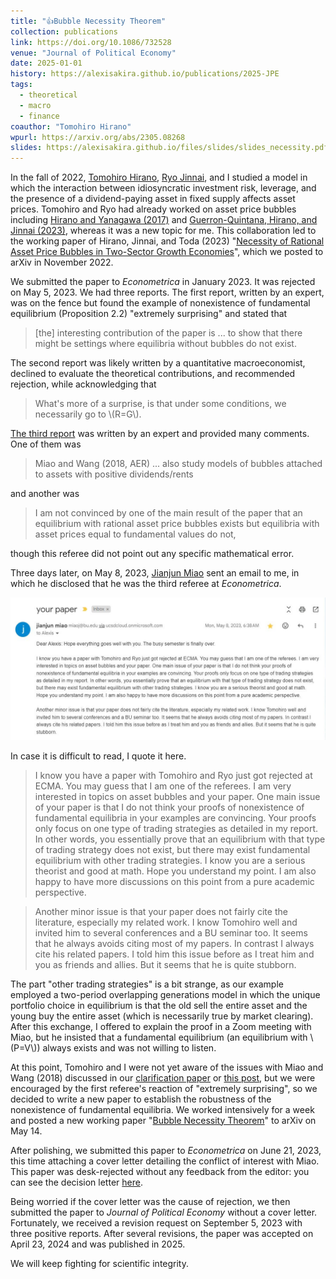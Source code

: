 ```yaml
---
title: "👍Bubble Necessity Theorem"
collection: publications
link: https://doi.org/10.1086/732528
venue: "Journal of Political Economy"
date: 2025-01-01
history: https://alexisakira.github.io/publications/2025-JPE
tags:
  - theoretical
  - macro
  - finance
coauthor: "Tomohiro Hirano"
wpurl: https://arxiv.org/abs/2305.08268
slides: https://alexisakira.github.io/files/slides/slides_necessity.pdf
---
```


In the fall of 2022, [Tomohiro Hirano](https://sites.google.com/site/tomohih/), [Ryo Jinnai](https://sites.google.com/view/ryojinnai), and I studied a model in which the interaction between idiosyncratic investment risk, leverage, and the presence of a dividend-paying asset in fixed supply affects asset prices. Tomohiro and Ryo had already worked on asset price bubbles including [Hirano and Yanagawa (2017)](https://doi.org/10.1093/restud/rdw059) and [Guerron-Quintana, Hirano, and Jinnai (2023)](https://doi.org/10.1257/mac.20220015), whereas it was a new topic for me. This collaboration led to the working paper of Hirano, Jinnai, and Toda (2023) "[Necessity of Rational Asset Price Bubbles in Two-Sector Growth Economies](https://arxiv.org/abs/2211.13100v4)", which we posted to arXiv in November 2022.

We submitted the paper to _Econometrica_ in January 2023. It was rejected on May 5, 2023. We had three reports. The first report, written by an expert, was on the fence but found the example of nonexistence of fundamental equilibrium (Proposition 2.2) "extremely surprising" and stated that

>[the] interesting contribution of the paper is ... to show that there might be settings where equilibria without bubbles do not exist.

The second report was likely written by a quantitative macroeconomist, declined to evaluate the theoretical contributions, and recommended rejection, while acknowledging that

>What's more of a surprise, is that under some conditions, we necessarily go to \\(R=G\\).

[The third report](/files/MS-21538-ref_report(R3_report).pdf) was written by an expert and provided many comments. One of them was

>Miao and Wang (2018, AER) ... also study models of bubbles attached to assets with positive dividends/rents

and another was

>I am not convinced by one of the main result of the paper that an equilibrium with rational asset price bubbles exists but equilibria with asset prices equal to fundamental values do not,

though this referee did not point out any specific mathematical error.

Three days later, on May 8, 2023, [Jianjun Miao](https://people.bu.edu/miaoj/) sent an email to me, in which he disclosed that he was the third referee at _Econometrica_.

![Email from Miao](/assets/images/Miao_email.JPG)

In case it is difficult to read, I quote it here.

>I know you have a paper with Tomohiro and Ryo just got rejected at ECMA. You may guess that I am one of the referees. I am very interested in topics on asset bubbles and your paper. One main issue of your paper is that I do not think your proofs of nonexistence of fundamental equilibria in your examples are convincing. Your proofs only focus on one type of trading strategies as detailed in my report. In other words, you essentially prove that an equilibrium with that type of trading strategy does not exist, but there may exist fundamental equilibrium with other trading strategies. I know you are a serious theorist and good at math. Hope you understand my point. I am also happy to have more discussions on this point from a pure academic perspective.

>Another minor issue is that your paper does not fairly cite the literature, especially my related work. I know Tomohiro well and invited him to several conferences and a BU seminar too. It seems that he always avoids citing most of my papers. In contrast I always cite his related papers. I told him this issue before as I treat him and you as friends and allies. But it seems that he is quite stubborn.


The part "other trading strategies" is a bit strange, as our example employed a two-period overlapping generations model in which the unique portfolio choice in equilibrium is that the old sell the entire asset and the young buy the entire asset (which is necessarily true by market clearing). After this exchange, I offered to explain the proof in a Zoom meeting with Miao, but he insisted that a fundamental equilibrium (an equilibrium with \\(P=V\\)) always exists and was not willing to listen.

At this point, Tomohiro and I were not yet aware of the issues with Miao and Wang (2018) discussed in our [clarification paper](https://arxiv.org/abs/2407.14017) or [this post](https://alexisakira.github.io/posts/2024/07/blog-post-23/), but we were encouraged by the first referee's reaction of "extremely surprising", so we decided to write a new paper to establish the robustness of the nonexistence of fundamental equilibria. We worked intensively for a week and posted a new working paper "[Bubble Necessity Theorem](https://arxiv.org/abs/2305.08268)" to arXiv on May 14.

After polishing, we submitted this paper to _Econometrica_ on June 21, 2023, this time attaching a cover letter detailing the conflict of interest with Miao. This paper was desk-rejected without any feedback from the editor: you can see the decision letter [here](/files/MS-21964-decision(Decision_letter).pdf).

Being worried if the cover letter was the cause of rejection, we then submitted the paper to _Journal of Political Economy_ without a cover letter. Fortunately, we received a revision request on September 5, 2023 with three positive reports. After several revisions, the paper was accepted on April 23, 2024 and was published in 2025.

We will keep fighting for scientific integrity.
